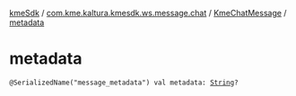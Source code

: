 [kmeSdk](../../index.md) / [com.kme.kaltura.kmesdk.ws.message.chat](../index.md) / [KmeChatMessage](index.md) / [metadata](./metadata.md)

# metadata

`@SerializedName("message_metadata") val metadata: `[`String`](https://kotlinlang.org/api/latest/jvm/stdlib/kotlin/-string/index.html)`?`